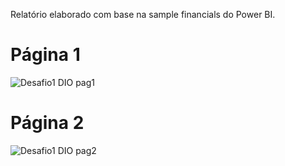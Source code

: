 Relatório elaborado com base na sample financials do Power BI.

<h1>Página 1</h1>

![Desafio1 DIO pag1](https://github.com/wandersfalsin/power_bi_analyst_dio/assets/39818426/9a644c25-ac9b-41c3-be20-a481c98b5c53)

<h1>Página 2</h1>

![Desafio1 DIO pag2](https://github.com/wandersfalsin/power_bi_analyst_dio/assets/39818426/93e9acf6-5808-4407-9192-5659dea1a372)

